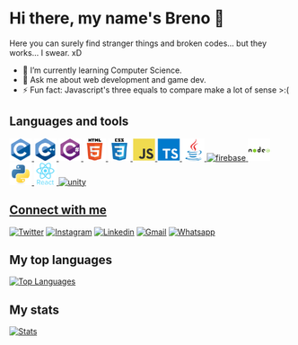 # Hi there, my name's Breno 👋

Here you can surely find stranger things and broken codes... but they works... I swear. xD

- 🌱 I’m currently learning Computer Science.
- 💬 Ask me about web development and game dev.
- ⚡ Fun fact: Javascript's three equals to compare make a lot of sense >:(

## Languages and tools
<p align="left">
  <a href="https://www.cprogramming.com/" target="_blank" rel="noreferrer">
    <img src="https://raw.githubusercontent.com/devicons/devicon/master/icons/c/c-original.svg" alt="c" width="40" height="40"/>
  </a>
  <a href="https://www.w3schools.com/cpp/" target="_blank" rel="noreferrer">
    <img src="https://raw.githubusercontent.com/devicons/devicon/master/icons/cplusplus/cplusplus-original.svg" alt="cplusplus" width="40" height="40"/>
  </a>
  <a href="https://www.w3schools.com/cs/" target="_blank" rel="noreferrer">
    <img src="https://raw.githubusercontent.com/devicons/devicon/master/icons/csharp/csharp-original.svg" alt="csharp" width="40" height="40"/>
  </a>
  <a href="https://www.w3.org/html/" target="_blank" rel="noreferrer">
    <img src="https://raw.githubusercontent.com/devicons/devicon/master/icons/html5/html5-original-wordmark.svg" alt="html5" width="40" height="40"/>
  </a>
  <a href="https://www.w3schools.com/css/" target="_blank" rel="noreferrer">
    <img src="https://raw.githubusercontent.com/devicons/devicon/master/icons/css3/css3-original-wordmark.svg" alt="css3" width="40" height="40"/>
  </a>
  <a href="https://developer.mozilla.org/en-US/docs/Web/JavaScript" target="_blank" rel="noreferrer">
    <img src="https://raw.githubusercontent.com/devicons/devicon/master/icons/javascript/javascript-original.svg" alt="javascript" width="40" height="40"/>
  </a>
  <a href="https://www.typescriptlang.org/" target="_blank" rel="noreferrer">
    <img src="https://raw.githubusercontent.com/devicons/devicon/master/icons/typescript/typescript-original.svg" alt="typescript" width="40" height="40"/>
  </a>
  <a href="https://www.java.com" target="_blank" rel="noreferrer">
    <img src="https://raw.githubusercontent.com/devicons/devicon/master/icons/java/java-original.svg" alt="java" width="40" height="40"/>
  </a>
  <a href="https://firebase.google.com/" target="_blank" rel="noreferrer">
    <img src="https://www.vectorlogo.zone/logos/firebase/firebase-icon.svg" alt="firebase" width="40" height="40"/>
  </a>
  <a href="https://nodejs.org" target="_blank" rel="noreferrer">
    <img src="https://raw.githubusercontent.com/devicons/devicon/master/icons/nodejs/nodejs-original-wordmark.svg" alt="nodejs" width="40" height="40"/>
  </a>
  <a href="https://www.python.org" target="_blank" rel="noreferrer">
    <img src="https://raw.githubusercontent.com/devicons/devicon/master/icons/python/python-original.svg" alt="python" width="40" height="40"/>
  </a>
  <a href="https://reactjs.org/" target="_blank" rel="noreferrer">
    <img src="https://raw.githubusercontent.com/devicons/devicon/master/icons/react/react-original-wordmark.svg" alt="react" width="40" height="40"/>
  </a>
  <a href="https://unity.com/" target="_blank" rel="noreferrer">
    <img src="https://www.vectorlogo.zone/logos/unity3d/unity3d-icon.svg" alt="unity" width="40" height="40"/
  </a>
</p>

## Connect with me
[![Twitter](https://img.shields.io/badge/Twitter-blue.svg?style=for-the-badge&logo=twitter&logoColor=white)](https://twitter.com/brenu_levi)
[![Instagram](https://img.shields.io/badge/Instagram-purple.svg?style=for-the-badge&logo=instagram&logoColor=white)](https://instagram.com/brenu_levi)
[![Linkedin](https://img.shields.io/badge/LinkedIn-blue?style=for-the-badge&logo=Linkedin)](https://www.linkedin.com/in/brenulevi/)
[![Gmail](https://img.shields.io/badge/Gmail-c14438?style=for-the-badge&logo=Gmail&logoColor=white)](mailto:brenosoares4303@gmail.com)
[![Whatsapp](https://img.shields.io/badge/Whatsapp-green?style=for-the-badge&logo=Whatsapp&logoColor=white)](https://api.whatsapp.com/send?phone=49999728433&text=Hi!)

## My top languages
[![Top Languages](https://github-readme-stats.vercel.app/api/top-langs/?username=brenulevi&layout=compact&theme=vue)](https://github.com/BrenuLevi?tab=repositories)

## My stats 
[![Stats](https://github-readme-stats.vercel.app/api?username=brenulevi&show_icons=true&theme=vue)](https://github.com/BrenuLevi)
